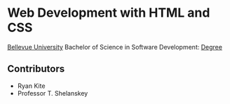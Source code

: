 # Web Development with HTML and CSS
[Bellevue University](https://bellevue.edu)
Bachelor of Science in Software Development: [Degree](https://www.bellevue.edu/degrees/bachelor/software-development-bs/)

## Contributors

* Ryan Kite
* Professor T. Shelanskey


